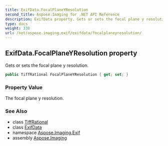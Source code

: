 ```yaml
---
title: ExifData.FocalPlaneYResolution
second_title: Aspose.Imaging for .NET API Reference
description: ExifData property. Gets or sets the focal plane y resolution
type: docs
weight: 330
url: /net/aspose.imaging.exif/exifdata/focalplaneyresolution/
---
```

## ExifData.FocalPlaneYResolution property

Gets or sets the focal plane y resolution.

```csharp
public TiffRational FocalPlaneYResolution { get; set; }
```

### Property Value

The focal plane y resolution.

### See Also

* class [TiffRational](../../../aspose.imaging.fileformats.tiff/tiffrational/)
* class [ExifData](../)
* namespace [Aspose.Imaging.Exif](../../exifdata/)
* assembly [Aspose.Imaging](../../../)


